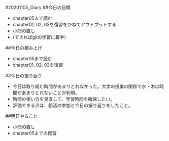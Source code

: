 #20201105_Diary
##今日の目標
- chapter05まで読む
- chapter01, 02, 03を復習をかねてアウトプットする
- 小問の直し
- (できればgitの学習に着手）

##今日の積み上げ
- chapter05まで読む
- chapter01, 02, 03を復習

##今日の振り返り
- 今日は取り組む時間があまりとれなかった。大学の授業の関係で水・木は時間があまりとれないことが判明。
- 時間の使い方を見直して、学習時間を確保したい。
- 評価できる点は、朝活の参加と今日の振り返りをしたこと。

##明日やること
- 小問の直し
- chapter05までの復習
